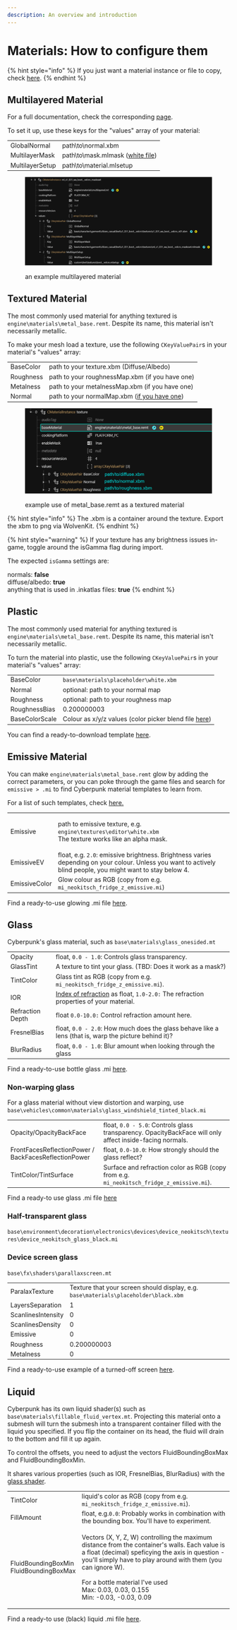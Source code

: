 ```yaml
---
description: An overview and introduction
---
```


# Materials: How to configure them

{% hint style="info" %}
If you just want a material instance or file to copy, check [here](../../references-lists-and-overviews/cheat-sheet-materials.md).
{% endhint %}

## Multilayered Material

For a full documentation, check the corresponding [page](multilayered.md).&#x20;

To set it up, use these keys for the "values" array of your material:

|                 |                                                                                                                        |
| --------------- | ---------------------------------------------------------------------------------------------------------------------- |
| GlobalNormal    | path\to\normal.xbm                                                                                                     |
| MultilayerMask  | path\to\mask.mlmask ([white file](../../references-lists-and-overviews/cheat-sheet-materials.md#white-multilayermask)) |
| MultilayerSetup | path\to\material.mlsetup                                                                                               |

<figure><img src="../../../.gitbook/assets/material_docu_multilayered_example.png" alt=""><figcaption><p>an example multilayered material</p></figcaption></figure>

## Textured Material

The most commonly used material for anything textured is `engine\materials\metal_base.remt`. Despite its name, this material isn't necessarily metallic.

To make your mesh load a texture, use the following `CKeyValuePair`s in your material's "values" array:

|           |                                                                                             |
| --------- | ------------------------------------------------------------------------------------------- |
| BaseColor | path to your texture.xbm (Diffuse/Albedo)                                                   |
| Roughness | path to your roughnessMap.xbm (if you have one)                                             |
| Metalness | path to your metalnessMap.xbm (if you have one)                                             |
| Normal    | path to your normalMap.xbm ([if you have one](../../3d-modelling/self-made-normal-maps.md)) |

<figure><img src="../../../.gitbook/assets/textured material example.png" alt=""><figcaption><p>example use of metal_base.remt as a textured material</p></figcaption></figure>

{% hint style="info" %}
The .xbm is a container around the texture. Export the xbm to png via WolvenKit.
{% endhint %}

{% hint style="warning" %}
If your texture has any brightness issues in-game, toggle around the isGamma flag during import.

The expected `isGamma` settings are:

normals: **false**\
diffuse/albedo: **true**\
anything that is used in .inkatlas files: **true**
{% endhint %}

## Plastic

The most commonly used material for anything textured is `engine\materials\metal_base.remt`. Despite its name, this material isn't necessarily metallic.

To turn the material into plastic, use the following `CKeyValuePair`s in your material's "values" array:

|                |                                                                                                                                    |
| -------------- | ---------------------------------------------------------------------------------------------------------------------------------- |
| BaseColor      | `base\materials\placeholder\white.xbm`                                                                                             |
| Normal         | optional: path to your normal map                                                                                                  |
| Roughness      | optional: path to your roughness map                                                                                               |
| RoughnessBias  | 0.200000003                                                                                                                        |
| BaseColorScale | Colour as x/y/z values (color picker blend file [here](https://mega.nz/file/uE902LDQ#YmrHs0oAQBQqaFPjvYGazxI5s2LUlqzuNG14jU8Vgks)) |

You can find a ready-to-download template [here](https://mega.nz/file/nElTyD6Z#LU5kYrd42ikOvWdWSVu51e0Brg0E-YqymCp5AgQdaLY).

## Emissive Material

You can make `engine\materials\metal_base.remt` glow by adding the correct parameters, or you can poke through the game files and search for `emissive > .mi` to find Cyberpunk material templates to learn from.&#x20;

For a list of such templates, check [here.](../../references-lists-and-overviews/cheat-sheet-materials.md#emissive-materials)&#x20;

|               |                                                                                                                                                               |
| ------------- | ------------------------------------------------------------------------------------------------------------------------------------------------------------- |
| Emissive      | <p>path to emissive texture, e.g. <code>engine\textures\editor\white.xbm</code><br><code></code>The texture works like an alpha mask.</p>                     |
| EmissiveEV    | float, e.g. `2.0`: emissive brightness. Brightness varies depending on your colour. Unless you want to actively blind people, you might want to stay below 4. |
| EmissiveColor | Glow colour as RGB (copy from e.g. `mi_neokitsch_fridge_z_emissive.mi`)                                                                                       |

Find a ready-to-use glowing .mi file [here](https://mega.nz/file/jZdCzRzT#7IJD9dQgBT11TCC2ckzD-FFvm0igbVOr19KqhxAx8Ag).

## Glass

Cyberpunk's glass material, such as `base\materials\glass_onesided.mt`

|                  |                                                                                                                           |
| ---------------- | ------------------------------------------------------------------------------------------------------------------------- |
| Opacity          | float, `0.0 - 1.0`: Controls glass transparency.                                                                          |
| GlassTint        | A texture to tint your glass. (TBD: Does it work as a mask?)                                                              |
| TintColor        | Glass tint as RGB (copy from e.g. `mi_neokitsch_fridge_z_emissive.mi`).                                                   |
| IOR              | [Index of refraction](https://pixelandpoly.com/ior.html) as float, `1.0-2.0:` The refraction properties of your material. |
| Refraction Depth | float `0.0-10.0:` Control refraction amount here.                                                                         |
| FresnelBias      | float, `0.0 - 2.0`: How much does the glass behave like a lens (that is, warp the picture behind it)?                     |
| BlurRadius       | float, `0.0 - 1.0`: Blur amount when looking through the glass                                                            |

Find a ready-to-use bottle glass .mi [here](https://mega.nz/file/XJshBTxT#OLiUH1UbZEBJG2izMX2egRxq7vVYzqjg9Tbj-7o2bYQ).&#x20;

### Non-warping glass

For a glass material without view distortion and warping, use `base\vehicles\common\materials\glass_windshield_tinted_black.mi`

|                                                      |                                                                                                          |
| ---------------------------------------------------- | -------------------------------------------------------------------------------------------------------- |
| Opacity/OpacityBackFace                              | float, `0.0 - 5.0`: Controls glass transparency. OpacityBackFace will only affect inside-facing normals. |
| FrontFacesReflectionPower / BackFacesReflectionPower | float, `0.0-10.0`: How strongly should the glass reflect?                                                |
| TintColor/TintSurface                                | Surface and refraction color as RGB (copy from e.g. `mi_neokitsch_fridge_z_emissive.mi`).                |

Find a ready-to use glass .mi file [here](https://mega.nz/file/3UkRgJRJ#o8uHKkr1-LaHQ6eUwmbs9A08ZAE-pxYvlseQru9EGhg)&#x20;

### Half-transparent glass

`base\environment\decoration\electronics\devices\device_neokitsch\textures\device_neokitsch_glass_black.mi`

### Device screen glass

`base\fx\shaders\parallaxscreen.mt`

|                    |                                                                                      |
| ------------------ | ------------------------------------------------------------------------------------ |
| ParalaxTexture     | Texture that your screen should display, e.g. `base\materials\placeholder\black.xbm` |
| LayersSeparation   | 1                                                                                    |
| ScanlinesIntensity | 0                                                                                    |
| ScanlinesDensity   | 0                                                                                    |
| Emissive           | 0                                                                                    |
| Roughness          | 0.200000003                                                                          |
| Metalness          | 0                                                                                    |

Find a ready-to-use example of a turned-off screen [here](https://mega.nz/file/mMsWlDja#QlZ-jsSHuIJ-E8jYmXRbzrk5wstsDOJXTK3pe7XP89I).

## Liquid

Cyberpunk has its own liquid shader(s) such as `base\materials\fillable_fluid_vertex.mt`. Projecting this material onto a submesh will turn the submesh into a transparent container filled with the liquid you specified. If you flip the container on its head, the fluid will drain to the bottom and fill it up again.

To control the offsets, you need to adjust the vectors FluidBoundingBoxMax and FluidBoundingBoxMin.

It shares various properties (such as IOR, FresnelBias, BlurRadius) with the [glass shader](./#glass).

|                                                   |                                                                                                                                                                                                                                                                                                                          |
| ------------------------------------------------- | ------------------------------------------------------------------------------------------------------------------------------------------------------------------------------------------------------------------------------------------------------------------------------------------------------------------------ |
| TintColor                                         | liquid's color as RGB (copy from e.g. `mi_neokitsch_fridge_z_emissive.mi`).                                                                                                                                                                                                                                              |
| FillAmount                                        | float, e.g.`0.0`: Probably works in combination with the bounding box. You'll have to experiment.                                                                                                                                                                                                                        |
| <p>FluidBoundingBoxMin<br>FluidBoundingBoxMax</p> | <p>Vectors (X, Y, Z, W) controlling the maximum distance from the container's walls. Each value is a float (decimal) speficying the axis in question - you'll simply have to play around with them (you can ignore W). <br><br>For a bottle material I've used <br>Max: 0.03, 0.03, 0.155<br>Min: -0.03, -0.03, 0.09</p> |



Find a ready-to use (black) liquid .mi file [here](https://mega.nz/file/bYk2mTpB#MOFHj6P55WepBMiqtO1qJAbchkMEy7pROMLerGgKUS0).

